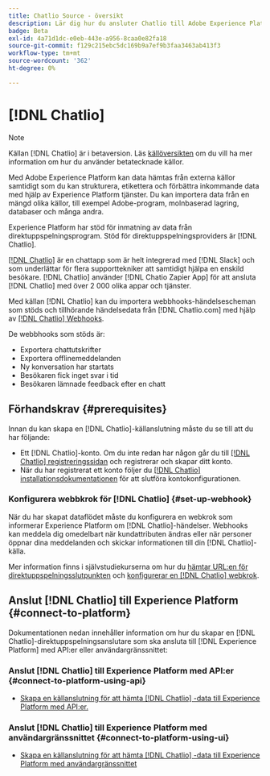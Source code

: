 ```yaml
---
title: Chatlio Source - översikt
description: Lär dig hur du ansluter Chatlio till Adobe Experience Platform med hjälp av API:er eller användargränssnittet genom att utnyttja webbhooks
badge: Beta
exl-id: 4a71d1dc-e0eb-443e-a956-8caa0e82fa18
source-git-commit: f129c215ebc5dc169b9a7ef9b3faa3463ab413f3
workflow-type: tm+mt
source-wordcount: '362'
ht-degree: 0%

---
```


# [!DNL Chatlio]

>[!NOTE]
>
>Källan [!DNL Chatlio] är i betaversion. Läs [källöversikten](../../home.md#terms-and-conditions) om du vill ha mer information om hur du använder betatecknade källor.

Med Adobe Experience Platform kan data hämtas från externa källor samtidigt som du kan strukturera, etikettera och förbättra inkommande data med hjälp av Experience Platform tjänster. Du kan importera data från en mängd olika källor, till exempel Adobe-program, molnbaserad lagring, databaser och många andra.

Experience Platform har stöd för inmatning av data från direktuppspelningsprogram. Stöd för direktuppspelningsproviders är [!DNL Chatlio].

[[!DNL Chatlio]](https://chatlio.com/) är en chattapp som är helt integrerad med [!DNL Slack] och som underlättar för flera supporttekniker att samtidigt hjälpa en enskild besökare. [!DNL Chatlio] använder [!DNL Chatio Zapier App] för att ansluta [!DNL Chatlio] med över 2 000 olika appar och tjänster.

Med källan [!DNL Chatlio] kan du importera webbhooks-händelsescheman som stöds och tillhörande händelsedata från [!DNL Chatlio.com] med hjälp av [[!DNL Chatlio] Webhooks](https://chatlio.com/docs/webhooks/).

De webbhooks som stöds är:

* Exportera chattutskrifter
* Exportera offlinemeddelanden
* Ny konversation har startats
* Besökaren fick inget svar i tid
* Besökaren lämnade feedback efter en chatt

## Förhandskrav {#prerequisites}

Innan du kan skapa en [!DNL Chatlio]-källanslutning måste du se till att du har följande:

* Ett [!DNL Chatlio]-konto. Om du inte redan har någon går du till [[!DNL Chatlio] registreringssidan](https://chatlio.com/app/#/signup) och registrerar och skapar ditt konto.
* När du har registrerat ett konto följer du [[!DNL Chatlio] installationsdokumentationen](https://chatlio.com/docs/setup/) för att slutföra kontokonfigurationen.

### Konfigurera webbkrok för [!DNL Chatlio] {#set-up-webhook}

När du har skapat dataflödet måste du konfigurera en webkrok som informerar Experience Platform om [!DNL Chatlio]-händelser. Webhooks kan meddela dig omedelbart när kundattributen ändras eller när personer öppnar dina meddelanden och skickar informationen till din [!DNL Chatlio]-källa.

Mer information finns i självstudiekurserna om hur du [hämtar URL:en för direktuppspelningsslutpunkten](../../tutorials/ui/create/marketing-automation/chatlio-webhook.md#get-streaming-endpoint) och [konfigurerar en [!DNL Chatlio] webkrok](../../tutorials/ui/create/marketing-automation/chatlio-webhook.md#set-up-webhook).

## Anslut [!DNL Chatlio] till Experience Platform {#connect-to-platform}

Dokumentationen nedan innehåller information om hur du skapar en [!DNL Chatlio]-direktuppspelningsanslutare som ska ansluta till [!DNL Experience Platform] med API:er eller användargränssnittet:

### Anslut [!DNL Chatlio] till Experience Platform med API:er {#connect-to-platform-using-api}

* [Skapa en källanslutning för att hämta  [!DNL Chatlio] -data till Experience Platform med API:er.](../../tutorials/api/create/marketing-automation/chatlio-webhook.md)

### Anslut [!DNL Chatlio] till Experience Platform med användargränssnittet {#connect-to-platform-using-ui}

* [Skapa en källanslutning för att hämta  [!DNL Chatlio] -data till Experience Platform med användargränssnittet](../../tutorials/ui/create/marketing-automation/chatlio-webhook.md)
